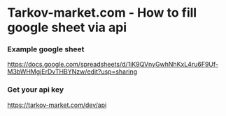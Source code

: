 # Tarkov-market.com - How to fill google sheet via api

### Example google sheet
https://docs.google.com/spreadsheets/d/1iK9QVnyGwhNhKxL4ru6F9Uf-M3bWHMgjErDvTHBYNzw/edit?usp=sharing


### Get your api key
https://tarkov-market.com/dev/api
